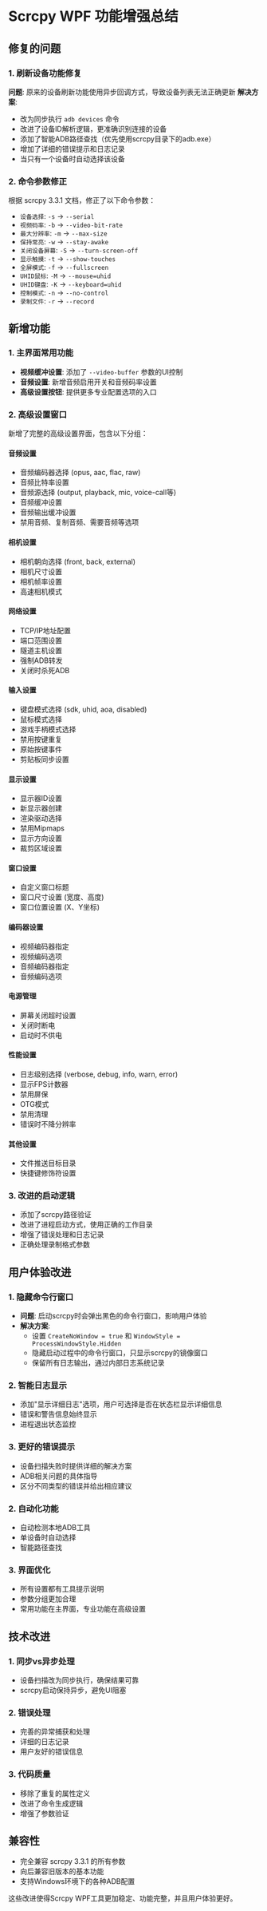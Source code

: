 # Scrcpy WPF 功能增强总结

## 修复的问题

### 1. 刷新设备功能修复
**问题**: 原来的设备刷新功能使用异步回调方式，导致设备列表无法正确更新
**解决方案**: 
- 改为同步执行 `adb devices` 命令
- 改进了设备ID解析逻辑，更准确识别连接的设备
- 添加了智能ADB路径查找（优先使用scrcpy目录下的adb.exe）
- 增加了详细的错误提示和日志记录
- 当只有一个设备时自动选择该设备

### 2. 命令参数修正
根据 scrcpy 3.3.1 文档，修正了以下命令参数：
- `设备选择`: `-s` → `--serial`
- `视频码率`: `-b` → `--video-bit-rate`
- `最大分辨率`: `-m` → `--max-size`
- `保持常亮`: `-w` → `--stay-awake`
- `关闭设备屏幕`: `-S` → `--turn-screen-off`
- `显示触摸`: `-t` → `--show-touches`
- `全屏模式`: `-f` → `--fullscreen`
- `UHID鼠标`: `-M` → `--mouse=uhid`
- `UHID键盘`: `-K` → `--keyboard=uhid`
- `控制模式`: `-n` → `--no-control`
- `录制文件`: `-r` → `--record`

## 新增功能

### 1. 主界面常用功能
- **视频缓冲设置**: 添加了 `--video-buffer` 参数的UI控制
- **音频设置**: 新增音频启用开关和音频码率设置
- **高级设置按钮**: 提供更多专业配置选项的入口

### 2. 高级设置窗口
新增了完整的高级设置界面，包含以下分组：

#### 音频设置
- 音频编码器选择 (opus, aac, flac, raw)
- 音频比特率设置
- 音频源选择 (output, playback, mic, voice-call等)
- 音频缓冲设置
- 音频输出缓冲设置
- 禁用音频、复制音频、需要音频等选项

#### 相机设置
- 相机朝向选择 (front, back, external)
- 相机尺寸设置
- 相机帧率设置
- 高速相机模式

#### 网络设置
- TCP/IP地址配置
- 端口范围设置
- 隧道主机设置
- 强制ADB转发
- 关闭时杀死ADB

#### 输入设置
- 键盘模式选择 (sdk, uhid, aoa, disabled)
- 鼠标模式选择
- 游戏手柄模式选择
- 禁用按键重复
- 原始按键事件
- 剪贴板同步设置

#### 显示设置
- 显示器ID设置
- 新显示器创建
- 渲染驱动选择
- 禁用Mipmaps
- 显示方向设置
- 裁剪区域设置

#### 窗口设置
- 自定义窗口标题
- 窗口尺寸设置 (宽度、高度)
- 窗口位置设置 (X、Y坐标)

#### 编码器设置
- 视频编码器指定
- 视频编码选项
- 音频编码器指定
- 音频编码选项

#### 电源管理
- 屏幕关闭超时设置
- 关闭时断电
- 启动时不供电

#### 性能设置
- 日志级别选择 (verbose, debug, info, warn, error)
- 显示FPS计数器
- 禁用屏保
- OTG模式
- 禁用清理
- 错误时不降分辨率

#### 其他设置
- 文件推送目标目录
- 快捷键修饰符设置

### 3. 改进的启动逻辑
- 添加了scrcpy路径验证
- 改进了进程启动方式，使用正确的工作目录
- 增强了错误处理和日志记录
- 正确处理录制格式参数

## 用户体验改进

### 1. 隐藏命令行窗口
- **问题**: 启动scrcpy时会弹出黑色的命令行窗口，影响用户体验
- **解决方案**: 
  - 设置 `CreateNoWindow = true` 和 `WindowStyle = ProcessWindowStyle.Hidden`
  - 隐藏启动过程中的命令行窗口，只显示scrcpy的镜像窗口
  - 保留所有日志输出，通过内部日志系统记录

### 2. 智能日志显示
- 添加"显示详细日志"选项，用户可选择是否在状态栏显示详细信息
- 错误和警告信息始终显示
- 进程退出状态监控

### 3. 更好的错误提示
- 设备扫描失败时提供详细的解决方案
- ADB相关问题的具体指导
- 区分不同类型的错误并给出相应建议

### 2. 自动化功能
- 自动检测本地ADB工具
- 单设备时自动选择
- 智能路径查找

### 3. 界面优化
- 所有设置都有工具提示说明
- 参数分组更加合理
- 常用功能在主界面，专业功能在高级设置

## 技术改进

### 1. 同步vs异步处理
- 设备扫描改为同步执行，确保结果可靠
- scrcpy启动保持异步，避免UI阻塞

### 2. 错误处理
- 完善的异常捕获和处理
- 详细的日志记录
- 用户友好的错误信息

### 3. 代码质量
- 移除了重复的属性定义
- 改进了命令生成逻辑
- 增强了参数验证

## 兼容性
- 完全兼容 scrcpy 3.3.1 的所有参数
- 向后兼容旧版本的基本功能
- 支持Windows环境下的各种ADB配置

这些改进使得Scrcpy WPF工具更加稳定、功能完整，并且用户体验更好。
